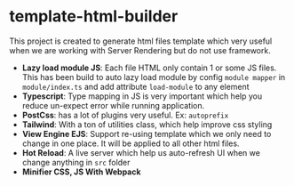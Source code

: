 # template-html-builder
This project is created to generate html files template which very useful when we are working with Server Rendering but do not use framework.

- **Lazy load module JS**: Each file HTML only contain 1 or some JS files. This has been build to auto lazy load module by config `module mapper` in `module/index.ts` and add attribute `load-module` to any element
- **Typescript**: Type mapping in JS is very important which help you reduce un-expect error while running application.
- **PostCss**: has a lot of plugins very useful. Ex: `autoprefix`
- **Tailwind**: With a ton of utilities class, which help improve css styling
- **View Engine EJS**: Support re-using template which we only need to change in one place. It will be applied to all other html files.
- **Hot Reload**: A live server which help us auto-refresh UI when we change anything in `src` folder
- **Minifier CSS, JS With Webpack**
